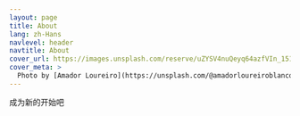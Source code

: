 ```yaml
---
layout: page
title: About
lang: zh-Hans
navlevel: header
navtitle: About
cover_url: https://images.unsplash.com/reserve/uZYSV4nuQeyq64azfVIn_15130980706_64134efc6e_o.jpg
cover_meta: >
  Photo by [Amador Loureiro](https://unsplash.com/@amadorloureiroblanco)
---
```


成为新的开始吧

